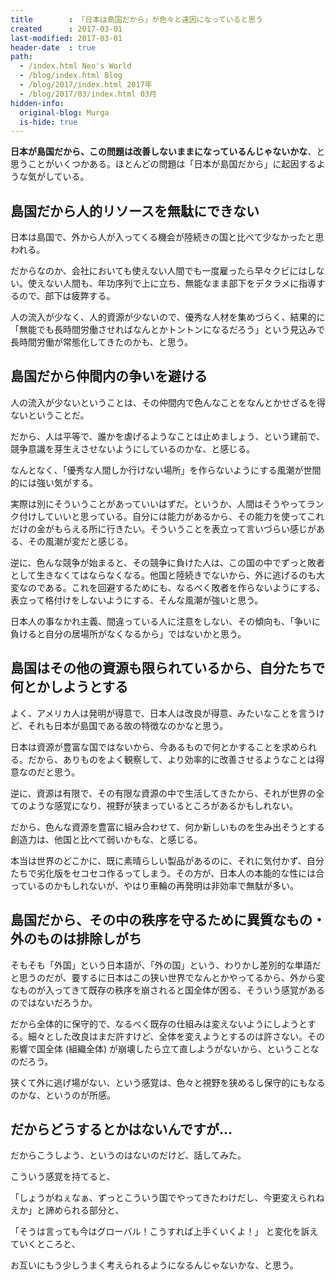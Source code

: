 ```yaml
---
title        : 「日本は島国だから」が色々と遠因になっていると思う
created      : 2017-03-01
last-modified: 2017-03-01
header-date  : true
path:
  - /index.html Neo's World
  - /blog/index.html Blog
  - /blog/2017/index.html 2017年
  - /blog/2017/03/index.html 03月
hidden-info:
  original-blog: Murga
  is-hide: true
---
```


__日本が島国だから、この問題は改善しないままになっているんじゃないかな__、と思うことがいくつかある。ほとんどの問題は「日本が島国だから」に起因するような気がしている。

## 島国だから人的リソースを無駄にできない

日本は島国で、外から人が入ってくる機会が陸続きの国と比べて少なかったと思われる。

だからなのか、会社においても使えない人間でも一度雇ったら早々クビにはしない。使えない人間も、年功序列で上に立ち、無能なまま部下をデタラメに指導するので、部下は疲弊する。

人の流入が少なく、人的資源が少ないので、優秀な人材を集めづらく、結果的に「無能でも長時間労働させればなんとかトントンになるだろう」という見込みで長時間労働が常態化してきたのかも、と思う。

## 島国だから仲間内の争いを避ける

人の流入が少ないということは、その仲間内で色んなことをなんとかせざるを得ないということだ。

だから、人は平等で、誰かを虐げるようなことは止めましょう、という建前で、競争意識を芽生えさせないようにしているのかな、と感じる。

なんとなく、「優秀な人間しか行けない場所」を作らないようにする風潮が世間的には強い気がする。

実際は別にそういうことがあっていいはずだ。というか、人間はそうやってランク付けしていいと思っている。自分には能力があるから、その能力を使ってこれだけの金がもらえる所に行きたい。そういうことを表立って言いづらい感じがある、その風潮が変だと感じる。

逆に、色んな競争が始まると、その競争に負けた人は、この国の中でずっと敗者として生きなくてはならなくなる。他国と陸続きでないから、外に逃げるのも大変なのである。これを回避するためにも、なるべく敗者を作らないようにする、表立って格付けをしないようにする、そんな風潮が強いと思う。

日本人の事なかれ主義、間違っている人に注意をしない、その傾向も、「争いに負けると自分の居場所がなくなるから」ではないかと思う。

## 島国はその他の資源も限られているから、自分たちで何とかしようとする

よく、アメリカ人は発明が得意で、日本人は改良が得意、みたいなことを言うけど、それも日本が島国である故の特徴なのかなと思う。

日本は資源が豊富な国ではないから、今あるもので何とかすることを求められる。だから、ありものをよく観察して、より効率的に改善させるようなことは得意なのだと思う。

逆に、資源は有限で、その有限な資源の中で生活してきたから、それが世界の全てのような感覚になり、視野が狭まっているところがあるかもしれない。

だから、色んな資源を豊富に組み合わせて、何か新しいものを生み出そうとする創造力は、他国と比べて弱いかもな、と感じる。

本当は世界のどこかに、既に素晴らしい製品があるのに、それに気付かず、自分たちで劣化版をセコセコ作るってしまう。その方が、日本人の本能的な性には合っているのかもしれないが、やはり車輪の再発明は非効率で無駄が多い。

## 島国だから、その中の秩序を守るために異質なもの・外のものは排除しがち

そもそも「外国」という日本語が、「外の国」という、わりかし差別的な単語だと思うのだが、要するに日本はこの狭い世界でなんとかやってるから、外から変なものが入ってきて既存の秩序を崩されると国全体が困る、そういう感覚があるのではないだろうか。

だから全体的に保守的で、なるべく既存の仕組みは変えないようにしようとする。細々とした改良はまだ許すけど、全体を変えようとするのは許さない。その影響で国全体 (組織全体) が崩壊したら立て直しようがないから、ということなのだろう。

狭くて外に逃げ場がない、という感覚は、色々と視野を狭めるし保守的にもなるのかな、というのが所感。

## だからどうするとかはないんですが…

だからこうしよう、というのはないのだけど、話してみた。

こういう感覚を持てると、

「しょうがねぇなぁ、ずっとこういう国でやってきたわけだし、今更変えられねえか」と諦められる部分と、

「そうは言っても今はグローバル！こうすれば上手くいくよ！」 と変化を訴えていくところと、

お互いにもう少しうまく考えられるようになるんじゃないかな、と思う。
